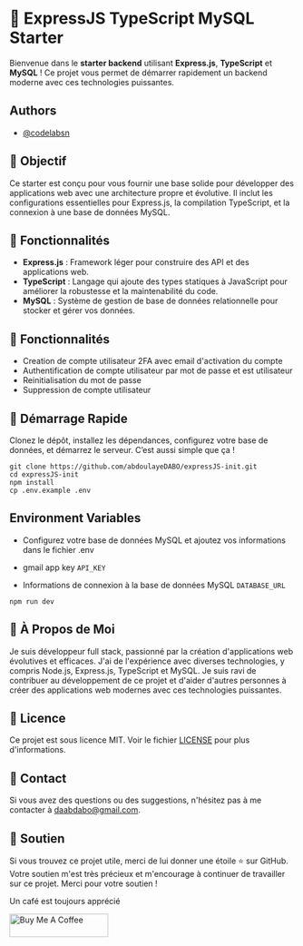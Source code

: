 # 🚀 ExpressJS TypeScript MySQL Starter

Bienvenue dans le **starter backend** utilisant **Express.js**, **TypeScript** et **MySQL** ! Ce projet vous permet de démarrer rapidement un backend moderne avec ces technologies puissantes.

## Authors
- [@codelabsn](https://github.com/abdoulayeDABO)


## 🎯 Objectif

Ce starter est conçu pour vous fournir une base solide pour développer des applications web avec une architecture propre et évolutive. Il inclut les configurations essentielles pour Express.js, la compilation TypeScript, et la connexion à une base de données MySQL.

## 🌟 Fonctionnalités

- **Express.js** : Framework léger pour construire des API et des applications web.
- **TypeScript** : Langage qui ajoute des types statiques à JavaScript pour améliorer la robustesse et la maintenabilité du code.
- **MySQL** : Système de gestion de base de données relationnelle pour stocker et gérer vos données.

## 🌟 Fonctionnalités

- Creation de compte utilisateur 2FA avec email d'activation du compte
- Authentification de compte utilisateur par mot de passe et est utilisateur
- Reinitialisation du mot de passe
- Suppression de compte utilisateur

## 🚀 Démarrage Rapide

Clonez le dépôt, installez les dépendances, configurez votre base de données, et démarrez le serveur. C’est aussi simple que ça !

```
git clone https://github.com/abdoulayeDABO/expressJS-init.git
cd expressJS-init
npm install
cp .env.example .env
```


## Environment Variables
- Configurez votre base de données MySQL et ajoutez vos informations dans le fichier .env
  
- gmail app key
`API_KEY` 

- Informations de connexion à la base de données MySQL
`DATABASE_URL`

  
```
npm run dev
```


## 🚀 À Propos de Moi
Je suis développeur full stack, passionné par la création d'applications web évolutives et efficaces. J'ai de l'expérience avec diverses technologies, y compris Node.js, Express.js, TypeScript et MySQL. Je suis ravi de contribuer au développement de ce projet et d'aider d'autres personnes à créer des applications web modernes avec ces technologies puissantes.

## 📝 Licence
Ce projet est sous licence MIT. Voir le fichier [LICENSE](LICENSE) pour plus d'informations.

## 📝 Contact
Si vous avez des questions ou des suggestions, n'hésitez pas à me contacter à [daabdabo@gmail.com](mailto:daabdabo@gmail.com).

## 🌟 Soutien
Si vous trouvez ce projet utile, merci de lui donner une étoile ⭐️ sur GitHub. Votre soutien m'est très précieux et m'encourage à continuer de travailler sur ce projet. Merci pour votre soutien !

Un café est toujours apprécié

<a href="https://www.buymeacoffee.com/codelab_sn" target="_blank"><img src="https://cdn.buymeacoffee.com/buttons/default-orange.png" alt="Buy Me A Coffee" height="41" width="174"></a>